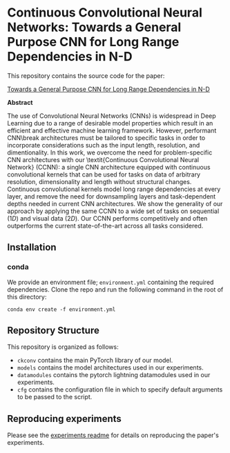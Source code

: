 # Continuous Convolutional Neural Networks: Towards a General Purpose CNN for Long Range Dependencies in N-D
This repository contains the source code for the paper:

[Towards a General Purpose CNN for Long Range Dependencies in N-D]() 

**Abstract**

The use of Convolutional Neural Networks (CNNs) is widespread in Deep Learning due to a range of desirable model properties which result in an efficient and effective machine learning framework. However, performant CNN\break architectures must be tailored to specific tasks in order to incorporate considerations such as the input length, resolution, and dimentionality. In this work, we overcome the need for problem-specific CNN architectures with our \textit{Continuous Convolutional Neural Network} (CCNN): a single CNN architecture equipped with continuous convolutional kernels that can be used for tasks on data of arbitrary resolution, dimensionality and length without structural changes. Continuous convolutional kernels model long range dependencies at every layer, and remove the need for downsampling layers and task-dependent depths needed in current CNN architectures. We show the generality of our approach by applying the same CCNN to a wide set of tasks on sequential ($1D$) and visual data ($2D$). Our CCNN performs competitively and often outperforms the current state-of-the-art across all tasks considered.

## Installation

### conda
We provide an environment file; ``environment.yml`` containing the required dependencies. Clone the repo and run the following command in the root of this directory:
```
conda env create -f environment.yml
```

## Repository Structure
This repository is organized as follows:
- ``ckconv`` contains the main PyTorch library of our model.
- ``models`` contains the model architectures used in our experiments.
- ``datamodules`` contains the pytorch lightning datamodules used in our experiments.
- ``cfg`` contains the configuration file in which to specify default arguments to be passed to the script.


## Reproducing experiments
Please see the [experiments readme](/experiments/README.md) for details on reproducing the paper's experiments.
